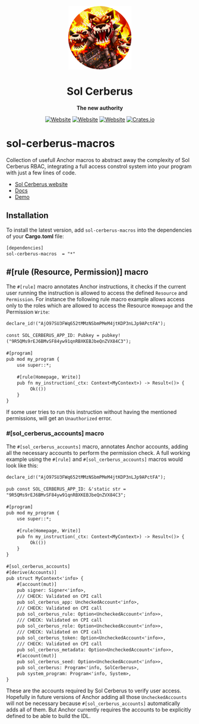 <div align="center">
  <img height="170x" src="https://raw.githubusercontent.com/AnderUstarroz/sol-cerberus-website/main/public/images/logo.webp" />

  <h1>Sol Cerberus</h1>
    <p>
        <strong>The new authority</strong>
    </p>
    <p>
        <a href="https://solcerberus.com/"><img alt="Website" src="https://img.shields.io/website?up_message=online&url=http%3A%2F%2Fsolcerberus.com%2F"></a>
        <a href="https://docs.solcerberus.com/"><img alt="Website" src="https://img.shields.io/website?down_message=offline&label=docs&up_color=blueviolet&up_message=online&url=https%3A%2F%2Fdocs.solcerberus.com%2F"></a>
        <a href="https://demo.solcerberus.com/?id=CeRb3rUsMaSMgQDAanF9S5Fgk75ShELtECtvjPsb2fEj"><img alt="Website" src="https://img.shields.io/website?down_message=offline&label=demo&up_color=yellow&up_message=online&url=https%3A%2F%2Fdemo.solcerberus.com%2F"></a>
        <a href="https://crates.io/crates/sol-cerberus"><img alt="Crates.io" src="https://img.shields.io/crates/v/sol-cerberus?color=blue"></a>
    </p>
</div>

# sol-cerberus-macros
Collection of usefull Anchor macros to abstract away the complexity of Sol Cerberus RBAC, integrating a full access constrol system into your program with just a few lines of code.

- [Sol Cerberus website](https://solcerberus.com/)
- [Docs](https://docs.solcerberus.com/)
- [Demo](https://demo.solcerberus.com/)

## Installation
To install the latest version, add `sol-cerberus-macros` into the dependencies of your **Cargo.toml** file:
```
[dependencies]
sol-cerberus-macros  = "*"
```


##  #[rule (Resource, Permission)] macro
The `#[rule]` macro annotates Anchor instructions, it checks if the current user running the instruction is allowed to access the defined `Resource` and `Permission`. For instance the following rule macro example
allows access only to the roles which are allowed to access the Resource `Homepage` and the Permission `Write`:


```
declare_id!("AjO97SU3FWq652tMMzNSbmPMeM4jtKDP3nLJp9APctFA");

const SOL_CERBERUS_APP_ID: Pubkey = pubkey!("9R5QMs9rEJ6BMvSF84yw91qnRBXKEBJbeQnZVX84C3");

#[program]
pub mod my_program {
    use super::*;

    #[rule(Homepage, Write)]
    pub fn my_instruction(_ctx: Context<MyContext>) -> Result<()> {
         Ok(())
    }
}
```
If some user tries to run this instruction without having the mentioned  permissions, will get an `Unauthorized` error.


### #[sol_cerberus_accounts] macro

The `#[sol_cerberus_accounts]` macro, annotates Anchor accounts, adding all the necessary accounts to perform the permission check. A full working example using the `#[rule]` and `#[sol_cerberus_accounts]` macros would look like this:


```
declare_id!("AjO97SU3FWq652tMMzNSbmPMeM4jtKDP3nLJp9APctFA");

pub const SOL_CERBERUS_APP_ID: &'static str = "9R5QMs9rEJ6BMvSF84yw91qnRBXKEBJbeQnZVX84C3";

#[program]
pub mod my_program {
    use super::*;

    #[rule(Homepage, Write)]
    pub fn my_instruction(_ctx: Context<MyContext>) -> Result<()> {
         Ok(())
    }
}

#[sol_cerberus_accounts]
#[derive(Accounts)]
pub struct MyContext<'info> {
    #[account(mut)]
    pub signer: Signer<'info>,
    /// CHECK: Validated on CPI call
    pub sol_cerberus_app: UncheckedAccount<'info>,
    /// CHECK: Validated on CPI call
    pub sol_cerberus_rule: Option<UncheckedAccount<'info>>,
    /// CHECK: Validated on CPI call
    pub sol_cerberus_role: Option<UncheckedAccount<'info>>,
    /// CHECK: Validated on CPI call
    pub sol_cerberus_token: Option<UncheckedAccount<'info>>,
    /// CHECK: Validated on CPI call
    pub sol_cerberus_metadata: Option<UncheckedAccount<'info>>,
    #[account(mut)]
    pub sol_cerberus_seed: Option<UncheckedAccount<'info>>,
    pub sol_cerberus: Program<'info, SolCerberus>,
    pub system_program: Program<'info, System>,
}

```

These are the accounts required by Sol Cerberus to verify user access. Hopefully in future versions of Anchor adding all those `UncheckedAccounts` will not be necessary because `#[sol_cerberus_accounts]` automatically adds all of them. But  Anchor currently requires the accounts to be explicitly defined to be able to build the IDL.
